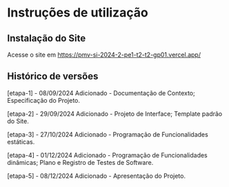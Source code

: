 # Instruções de utilização

## Instalação do Site

Acesse o site em https://pmv-si-2024-2-pe1-t2-t2-gp01.vercel.app/

## Histórico de versões

[etapa-1] - 08/09/2024
Adicionado - Documentação de Contexto; Especificação do Projeto.

[etapa-2] - 29/09/2024
Adicionado - Projeto de Interface; Template padrão do Site.

[etapa-3] - 27/10/2024
Adicionado - Programação de Funcionalidades estáticas.

[etapa-4] - 01/12/2024
Adicionado - Programação de Funcionalidades dinâmicas; Plano e Registro de Testes de Software.

[etapa-5] - 08/12/2024
Adicionado - Apresentação do Projeto.
